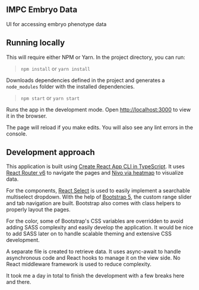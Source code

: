 ## IMPC Embryo Data

UI for accessing embryo phenotype data

## Running locally

This will require either NPM or Yarn.
In the project directory, you can run:

> `npm install` or `yarn install`

Downloads dependencies defined in the project and generates a `node_modules` folder with the installed dependencies.

> `npm start` or `yarn start`

Runs the app in the development mode.
Open [http://localhost:3000](http://localhost:3000) to view it in the browser.

The page will reload if you make edits.
You will also see any lint errors in the console.

## Development approach

This application is built using [Create React App CLI in TypeScript](http://create-react-app.dev/docs/adding-typescript/). It uses [React Router v6](http://reactrouter.com/en/main/start/tutorial) to navigate the pages and [Nivo via heatmap](http://nivo.rocks/heatmap/) to visualize data.

For the components, [React Select](http://react-select.com/home) is used to easily implement a searchable multiselect dropdown. With the help of [Bootstrap 5](http://getbootstrap.com/docs/5.3/getting-started/introduction/), the custom range slider and tab navigation are built. Bootstrap also comes with class helpers to properly layout the pages.

For the color, some of Bootstrap's CSS variables are overridden to avoid adding SASS complexity and easily develop the application. It would be nice to add SASS later on to handle scalable theming and extensive CSS development.

A separate file is created to retrieve data. It uses async-await to handle asynchronous code and React hooks to manage it on the view side. No React middleware framework is used to reduce complexity.

It took me a day in total to finish the development with a few breaks here and there.
